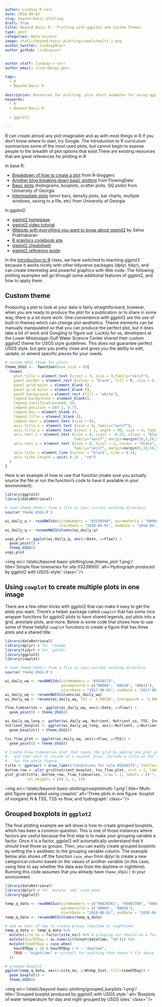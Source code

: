 ```yaml
---
author: Lindsay R Carr
date: 2018-08-03
slug: beyond-basic-plotting
draft: True
title: Beyond Basic R - Plotting with ggplot2 and Custom Themes
type: post
categories: Data Science
image: static/beyond-basic-plotting/cowplotmulti-1.png
author_twitter: LindsayRCarr
author_github: lindsaycarr
 
 
author_staff: lindsay-r-carr
author_email: <lcarr@usgs.gov>

tags: 
  - R
  - Beyond Basic R
 
description: Resources for plotting, plus short examples for using ggplot2 for common use-cases and adding USGS style.
keywords:
  - R
  - Beyond Basic R
 
  - ggplot2
 
---
```

R can create almost any plot imaginable and as with most things in R if you don’t know where to start, try Google. The Introduction to R curriculum summarizes some of the most used plots, but cannot begin to expose people to the breadth of plot options that exist.There are existing resources that are great references for plotting in R:

In base R:

-   [Breakdown of how to create a plot](https://www.r-bloggers.com/how-to-plot-a-graph-in-r/) from R-bloggers
-   [Another blog breaking down basic plotting](https://flowingdata.com/2012/12/17/getting-started-with-charts-in-r/) from FlowingData
-   [Basic plots](https://www.cyclismo.org/tutorial/R/plotting.html) (histograms, boxplots, scatter plots, QQ plots) from University of Georgia
-   [Intermediate plots](https://www.cyclismo.org/tutorial/R/intermediatePlotting.html) (error bars, density plots, bar charts, multiple windows, saving to a file, etc) from University of Georgia

In ggplot2:

-   [ggplot2 homepage](http://ggplot2.tidyverse.org/)
-   [ggplot2 video tutorial](https://www.youtube.com/watch?v=rsG-GgR0aEY)
-   [Website with everything you want to know about ggplot2](http://r-statistics.co/Complete-Ggplot2-Tutorial-Part1-With-R-Code.html) by Selva Prabhakaran
-   [R graphics cookbook site](http://www.cookbook-r.com/Graphs/)
-   [ggplot2 cheatsheet](https://www.rstudio.com/wp-content/uploads/2015/03/ggplot2-cheatsheet.pdf)
-   [ggplot2 reference guide](http://ggplot2.tidyverse.org/reference/)

In the [Introduction to R](https://owi.usgs.gov/R/training-curriculum/intro-curriculum) class, we have switched to teaching ggplot2 because it works nicely with other tidyverse packages (dplyr, tidyr), and can create interesting and powerful graphics with little code. The following plotting examples will go through some additional features of ggplot2, and how to apply them.

Custom theme
------------

Producing a plot to look at your data is fairly straightforward; however, when you are ready to produce the plot for a publication or to share in some way, there is a lot more work. One convenience with ggplot2 are the use of built-in themes which can change plot aesthetics. Theme elements can be manually manipulated so that you can produce the perfect plot, but it does take a lot of work and Googling to figure out. Luckily for us, developers at the Lower Mississippi-Gulf Water Science Center shared their custom ggplot2 theme for USGS style guidelines. This does not guarantee perfect USGS style, but gets you pretty close and gives you the ability to edit, update, or amend specific pieces for your needs.

``` r
# custom USGS theme for plots
theme_USGS <-  function(base_size = 8){
  theme(
    plot.title = element_text (vjust = 3, size = 9,family="serif"), 
    panel.border = element_rect (colour = "black", fill = F, size = 0.1),
    panel.grid.major = element_blank (),
    panel.grid.minor = element_blank (),
    panel.background = element_rect (fill = "white"),
    legend.background = element_blank(),
    legend.justification=c(0, 0),
    legend.position = c(0.1, 0.7),
    legend.key = element_blank (),
    legend.title = element_blank (),
    legend.text = element_text (size = 8),
    axis.title.x = element_text (size = 9, family="serif"),
    axis.title.y = element_text (vjust = 1, angle = 90, size = 9, family="serif"),
    axis.text.x = element_text (size = 8, vjust = -0.25, colour = "black", 
                                family="serif", margin=margin(10,5,20,5,"pt")),
    axis.text.y = element_text (size = 8, hjust = 1, colour = "black", 
                                family="serif", margin=margin(5,10,10,5,"pt")),
    axis.ticks = element_line (colour = "black", size = 0.1),
    axis.ticks.length = unit(-0.25 , "cm")
  )
}
```

Here is an example of how to use that function (make sure you actually source the file or run the function’s code to have it available in your environment):

``` r
library(ggplot2)
library(dataRetrieval)
```

``` r
# load theme_USGS() from a file in your current working directory
source('theme_USGS.R')
```

``` r
wi_daily_q <- readNWISdv(siteNumbers = "03339500", parameterCd = "00060",
                         startDate = "2018-04-01", endDate = "2018-04-30")
wi_daily_q <- renameNWISColumns(wi_daily_q)

usgs_plot <- ggplot(wi_daily_q, aes(x=Date, y=Flow)) + 
  geom_point() + 
  theme_USGS()
usgs_plot
```

<img src='/static/beyond-basic-plotting/use_theme_plot-1.png'/ title='Simple flow timeseries for site 03339500.' alt='Hydrograph produced by ggplot2 with USGS-style.' class=''/>

Using `cowplot` to create multiple plots in one image
-----------------------------------------------------

There are a few other tricks with ggplot2 that can make it easy to get the plots you want. There’s a helper package called `cowplot` that has some nice wrapper functions for ggplot2 plots to have shared legends, put plots into a grid, annotate plots, and more. Below is some code that shows how to use some of these helpful `cowplot` functions to create a figure that has three plots and a shared title.

``` r
library(dataRetrieval)
library(dplyr) # for `rename`
library(tidyr) # for `gather`
library(ggplot2)
library(cowplot)
```

``` r
# load theme_USGS() from a file in your current working directory
source('theme_USGS.R')
```

``` r
wi_daily_wq <- readNWISdv(siteNumbers = "05430175", 
                          parameterCd = c("00060", "00530", "00631"),
                          startDate = "2017-08-01", endDate = "2017-08-31")
wi_daily_wq <- renameNWISColumns(wi_daily_wq)
wi_daily_wq <- rename(wi_daily_wq, TSS = `X_00530`, InorganicN = `X_00631`)

flow_timeseries <- ggplot(wi_daily_wq, aes(x=Date, y=Flow)) + 
  geom_point() + theme_USGS()

wi_daily_wq_long <- gather(wi_daily_wq, Nutrient, Nutrient_va, TSS, InorganicN)
nutrient_boxplot <- ggplot(wi_daily_wq_long, aes(x=Nutrient, y=Nutrient_va)) +
  geom_boxplot() + theme_USGS()

tss_flow_plot <- ggplot(wi_daily_wq, aes(x=Flow, y=TSS)) + 
  geom_point() + theme_USGS()

# Create Flow timeseries plot that spans the grid by making one plot_grid
#   and then nest it inside of a second. Also, include a title at the top 
#   for the whole figure. 
title <- ggdraw() + draw_label("Conditions for site 05430175", fontface='bold')
bottom_row <- plot_grid(nutrient_boxplot, tss_flow_plot, ncol = 2, labels = "AUTO")
plot_grid(title, bottom_row, flow_timeseries, nrow = 3, labels = c("", "", "C"),
          rel_heights = c(0.2, 1, 1))
```

<img src='/static/beyond-basic-plotting/cowplotmulti-1.png'/ title='Multi-plot figure generated using cowplot.' alt='Three plots in one figure: boxplot of inorganic N & TSS, TSS vs flow, and hydrograph.' class=''/>

Grouped boxplots in `ggplot2`
-----------------------------

The final plotting example we will show is how to create grouped boxplots, which has been a common question. This is one of those instances where factors are useful because the first step is to make your grouping variable a factor. Once it is a factor, ggplot2 will automatically understand that it should treat those as groups. Then, you can easily create grouped boxplots by setting the x aesthetic to the grouping variable column. The example below also shows off the function `case_when` from dplyr to create a new categorical column based on the values of another variable (in this case, using time to say whether the data was from the daytime or nighttime). Running this code assumes that you already have `theme_USGS()` in your environment.

``` r
library(dataRetrieval)
library(dplyr) # for `mutate` and `case_when`
library(ggplot2)

temp_q_data <- readNWISuv(siteNumbers = c("04026561", "04063700", "04082400", "05427927"),
                          parameterCd = c('00060', '00010'), 
                          startDate = "2018-06-01", endDate = "2018-06-03")
temp_q_data <- renameNWISColumns(temp_q_data)

# add an hour of day to create groups (daytime or nighttime)
temp_q_data <- temp_q_data %>% 
  mutate(site_no = factor(site_no)) %>% # grouping var should be a factor
  mutate(hourOfDay = as.numeric(format(dateTime, "%H"))) %>% 
  mutate(timeOfDay = case_when(
    hourOfDay < 20 & hourOfDay > 6 ~ "daytime",
    TRUE ~ "nighttime" # catchall for anything that doesn't fit above
  ))

# grouped boxplot
ggplot(temp_q_data, aes(x=site_no, y=Wtemp_Inst, fill=timeOfDay)) +
  geom_boxplot() +
  theme_USGS()
```

<img src='/static/beyond-basic-plotting/grouped_barplots-1.png'/ title='Grouped boxplot produced by ggplot2 with USGS style.' alt='Boxplots of water temperature for day and night grouped by USGS sites.' class=''/>
